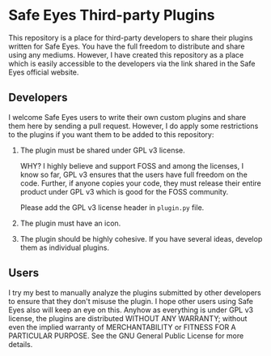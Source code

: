 ​
# Safe Eyes Third-party Plugins

This repository is a place for third-party developers to share their plugins written for Safe Eyes. You have the full freedom to distribute and share using any mediums. However, I have created this repository as a place which is easily accessible to the developers via the link shared in the Safe Eyes official website.

## Developers
I welcome Safe Eyes users to write their own custom plugins and share them here by sending a pull request. However, I do apply some restrictions to the plugins if you want them to be added to this repository:

1. The plugin must be shared under GPL v3 license.

    WHY? I highly believe and support FOSS and among the licenses, I know so far, GPL v3 ensures that the users have full freedom on the code. Further, if anyone copies your code, they must release their entire product under GPL v3 which is good for the FOSS community.

    Please add the GPL v3 license header in `plugin.py` file.

2. The plugin must have an icon.

3. The plugin should be highly cohesive. If you have several ideas, develop them as individual plugins.

## Users
I try my best to manually analyze the plugins submitted by other developers to ensure that they don't misuse the plugin. I hope other users using Safe Eyes also will keep an eye on this. Anyhow as everything is under GPL v3 license, the plugins are distributed WITHOUT ANY WARRANTY; without even the implied warranty of MERCHANTABILITY or FITNESS FOR A PARTICULAR PURPOSE.  See the GNU General Public License for more details.

